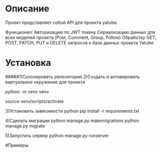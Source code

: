 # Описание

Проект представляет собой API для проекта yatube.

Функционал:
Авторизацию по JWT токену
Сериализацию данных для всех моделей проекта (Post, Comment, Group, Follow)
Обработку GET, POST, PATCH, PUT и DELETE запросов к базе данных проекта Yatube

# Установка

#####1)Склонировать репозиторий
2)Создать и активировать виртуальное окружение для проекта

python -m venv venv

source venv/scripts/activate

3)Установить зависимости
python pip install -r requirements.txt

4)Сделать миграции
python manage.py makemigrations
python manage.py migrate

5)Запустить сервер
python manage.py runserver

#Примеры
